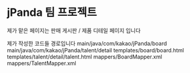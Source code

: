 # jPanda 팀 프로젝트

제가 맡은 페이지는 판매 게시판 / 제품 디테일 페이지 입니다

제가 작성한 코드들 경로입니다
main/java/com/kakao/jPanda/board
main/java/com/kakao/jPanda/talent/detail
templates/board/board.html
templates/talent/detail/talent.html
mappers/BoardMapper.xml
mappers/TalentMapper.xml


